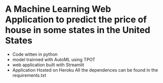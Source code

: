 # A Machine Learning Web Application to predict the price of house in some states in the United States
- Code witten in python
- model trainned with AutoML using TPOT
- web application built with Streamlit
- Application Hosted on Heroku
All the dependences can be found in the requirements.txt
